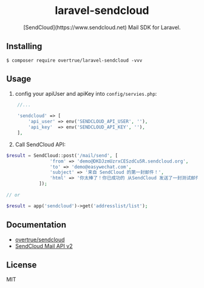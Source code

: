 <h1 align="center">laravel-sendcloud</h1>

<p align="center"> [SendCloud](https://www.sendcloud.net) Mail SDK for Laravel.</p>

## Installing

```shell
$ composer require overtrue/laravel-sendcloud -vvv
```

## Usage

1. config your apiUser and apiKey into `config/servies.php`: 

```php
    //...
    
    'sendcloud' => [
        'api_user' => env('SENDCLOUD_API_USER', ''),
        'api_key'  => env('SENDCLOUD_API_KEY', ''),
    ],
```

2. Call SendCloud API:

```php
$result = SendCloud::post('/mail/send', [
                'from' => 'demo@DKDJzmUzrxCESzdCu5R.sendcloud.org',
                'to' => 'demo@easywechat.com',
                'subject' => '来自 SendCloud 的第一封邮件！',
                'html' => '你太棒了！你已成功的 从SendCloud 发送了一封测试邮件！',
            ]);
            
// or 

$result = app('sendcloud')->get('addresslist/list');
```

## Documentation

- [overtrue/sendcloud](https://github.com/overtrue/sendcloud) 
- [SendCloud Mail API v2](http://www.sendcloud.net/doc/email_v2/)

## License

MIT